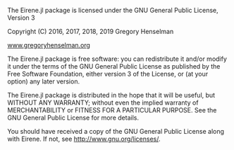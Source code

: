 The Eirene.jl package is licensed under the GNU General Public License,
Version 3

Copyright (C) 2016, 2017, 2018, 2019  Gregory Henselman

www.gregoryhenselman.org

The Eirene.jl package is free software: you can redistribute it and/or modify
it under the terms of the GNU General Public License as published by
the Free Software Foundation, either version 3 of the License, or
(at your option) any later version.

The Eirene.jl package is distributed in the hope that it will be useful,
but WITHOUT ANY WARRANTY; without even the implied warranty of
MERCHANTABILITY or FITNESS FOR A PARTICULAR PURPOSE.  See the
GNU General Public License for more details.

You should have received a copy of the GNU General Public License
along with Eirene.  If not, see <http://www.gnu.org/licenses/>.
